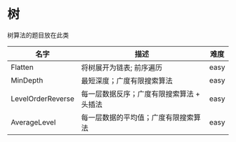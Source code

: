 # 树

树算法的题目放在此类

|名字|描述|难度|
|---|---|---|
|Flatten | 将树展开为链表; 前序遍历 | easy|
|MinDepth | 最短深度；广度有限搜索算法| easy|
|LevelOrderReverse | 每一层数据反序；广度有限搜索算法 + 头插法| easy|
|AverageLevel | 每一层数据的平均值；广度有限搜索算法| easy|
